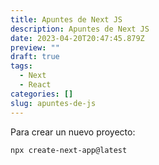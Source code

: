 ```yaml
---
title: Apuntes de Next JS
description: Apuntes de Next JS
date: 2023-04-20T20:47:45.879Z
preview: ""
draft: true
tags:
  - Next
  - React
categories: []
slug: apuntes-de-js
---
```


Para crear un nuevo proyecto:

```sh
npx create-next-app@latest
```
